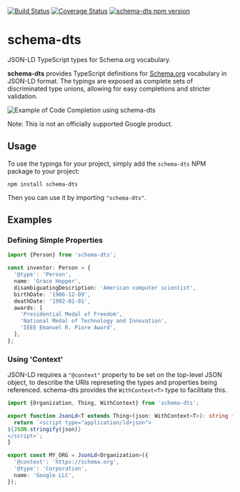 [![Build Status](https://travis-ci.org/google/schema-dts.svg?branch=master)](https://travis-ci.org/google/schema-dts)
[![Coverage Status](https://coveralls.io/repos/github/google/schema-dts/badge.svg?branch=master)](https://coveralls.io/github/google/schema-dts?branch=master)
[![schema-dts npm version](https://badge.fury.io/js/schema-dts.svg)](https://www.npmjs.com/package/schema-dts)

# schema-dts

JSON-LD TypeScript types for Schema.org vocabulary.

**schema-dts** provides TypeScript definitions for
[Schema.org](https://schema.org/) vocabulary in JSON-LD format. The typings are
exposed as complete sets of discriminated type unions, allowing for easy
completions and stricter validation.

![Example of Code Completion using schema-dts](https://raw.githubusercontent.com/google/schema-dts/HEAD/example-1.gif)

Note: This is not an officially supported Google product.

## Usage

To use the typings for your project, simply add the `schema-dts` NPM package to
your project:

    npm install schema-dts

Then you can use it by importing `"schema-dts"`.

## Examples

### Defining Simple Properties

```ts
import {Person} from 'schema-dts';

const inventor: Person = {
  '@type': 'Person',
  name: 'Grace Hopper',
  disambiguatingDescription: 'American computer scientist',
  birthDate: '1906-12-09',
  deathDate: '1992-01-01',
  awards: [
    'Presidential Medal of Freedom',
    'National Medal of Technology and Innovation',
    'IEEE Emanuel R. Piore Award',
  ],
};
```

### Using 'Context'

JSON-LD requires a `"@context"` property to be set on the top-level JSON object,
to describe the URIs represeting the types and properties being referenced.
schema-dts provides the `WithContext<T>` type to facilitate this.

```ts
import {Organization, Thing, WithContext} from 'schema-dts';

export function JsonLd<T extends Thing>(json: WithContext<T>): string {
  return `<script type="application/ld+json">
${JSON.stringify(json)}
</script>`;
}

export const MY_ORG = JsonLd<Organization>({
  '@context': 'https://schema.org',
  '@type': 'Corporation',
  name: 'Google LLC',
});
```
